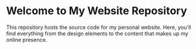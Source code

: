 # Welcome to My Website Repository
This repository hosts the source code for my personal website. Here, you'll find everything from the design elements to the content that makes up my online presence.
